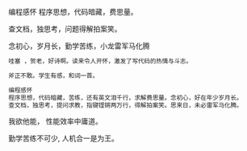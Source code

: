 编程感怀
程序思想，代码暗藏，费思量。

查文档，独思考，问题得解拍案笑。

念初心，岁月长，勤学苦练，小龙雷军马化腾





```tex
哇塞 ，贺老，好诗啊。读来令人开怀，激发了写代码的热情与斗志。

斧正不敢。学生有感，和词一首。

编程感怀
程序思想，代码暗藏，苦练，还有英文泪千行，求解费思量。念初心，好在年少岁月长。
查文档，独思考，提问求教，指键铿锵两万行，得解拍案笑。思来日，未必雷军马化腾。

```



我欲他能，
性能效率中庸道。

勤学苦练不可少,
人机合一是为王。



